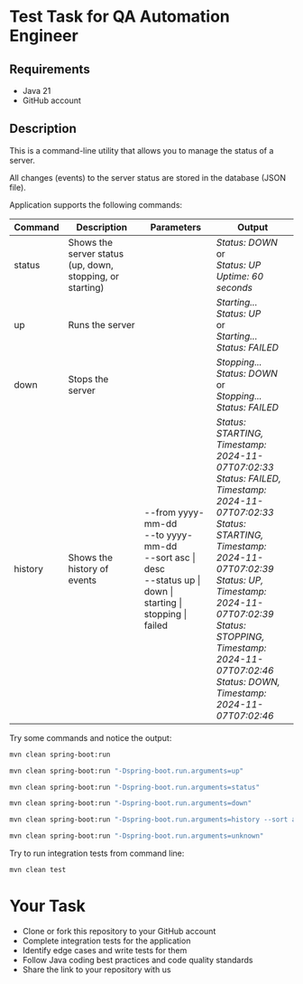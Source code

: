 # Test Task for QA Automation Engineer

## Requirements
- Java 21
- GitHub account

## Description

This is a command-line utility that allows you to manage the status of a server.

All changes (events) to the server status are stored in the database (JSON file).

Application supports the following commands:

| Command | Description                                               | Parameters                                                                                                                              | Output                                                                                                                                                                                                                                                                                                     |
|---------|-----------------------------------------------------------|-----------------------------------------------------------------------------------------------------------------------------------------|------------------------------------------------------------------------------------------------------------------------------------------------------------------------------------------------------------------------------------------------------------------------------------------------------------|
| status  | Shows the server status (up, down, stopping, or starting) |                                                                                                                                         | _Status: DOWN_<br>or<br>_Status: UP<br>Uptime: 60 seconds_                                                                                                                                                                                                                                                 |
| up      | Runs the server                                           |                                                                                                                                         | _Starting...<br>Status: UP_<br>or<br>_Starting...<br>Status: FAILED_                                                                                                                                                                                                                                       |
| down    | Stops the server                                          |                                                                                                                                         | _Stopping...<br>Status: DOWN_<br>or<br>_Stopping...<br>Status: FAILED_                                                                                                                                                                                                                                     |
| history | Shows the history of events                               | --from yyyy-mm-dd<br>--to yyyy-mm-dd<br>--sort asc &#124; desc<br>--status up &#124; down &#124; starting &#124; stopping &#124; failed | _Status: STARTING, Timestamp: 2024-11-07T07:02:33<br>Status: FAILED, Timestamp: 2024-11-07T07:02:33<br>Status: STARTING, Timestamp: 2024-11-07T07:02:39<br>Status: UP, Timestamp: 2024-11-07T07:02:39<br>Status: STOPPING, Timestamp: 2024-11-07T07:02:46<br>Status: DOWN, Timestamp: 2024-11-07T07:02:46_ |

Try some commands and notice the output:

```bash
mvn clean spring-boot:run
```

```bash
mvn clean spring-boot:run "-Dspring-boot.run.arguments=up"
```

```bash
mvn clean spring-boot:run "-Dspring-boot.run.arguments=status"
```

```bash
mvn clean spring-boot:run "-Dspring-boot.run.arguments=down"
```

```bash
mvn clean spring-boot:run "-Dspring-boot.run.arguments=history --sort asc --from 2024-11-01 --to 2024-11-30"
```

```bash
mvn clean spring-boot:run "-Dspring-boot.run.arguments=unknown"
```

Try to run integration tests from command line:

```bash
mvn clean test
```

# Your Task
- Clone or fork this repository to your GitHub account 
- Complete integration tests for the application
- Identify edge cases and write tests for them
- Follow Java coding best practices and code quality standards
- Share the link to your repository with us
